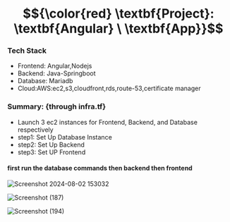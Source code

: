 # $${\color{red} \textbf{Project}: \textbf{Angular}  \ \textbf{App}}$$
### Tech Stack
- Frontend: Angular,Nodejs
- Backend: Java-Springboot
- Database: Mariadb
- Cloud:AWS:ec2,s3,cloudfront,rds,route-53,certificate manager
### Summary: {through infra.tf}
- Launch 3 ec2 instances for Frontend, Backend, and Database respectively
- step1: Set Up Database Instance
- step2: Set Up Backend
- step3: Set UP Frontend

#### first run the database commands then backend then frontend


![Screenshot 2024-08-02 153032](https://github.com/user-attachments/assets/b766cf59-7c01-417e-a404-fd2758901d20)


  ![Screenshot (187)](https://github.com/user-attachments/assets/d84c6b6f-46ff-4e7e-8ef3-9fe078431237)

   ![Screenshot (194)](https://github.com/user-attachments/assets/5fe5f8e8-7d34-4951-9977-2744a6b9841a)
